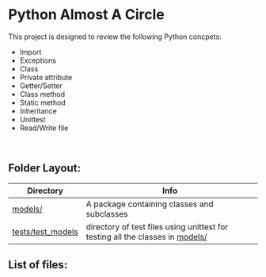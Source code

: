 # Python Almost A Circle

This project is designed to review the following Python concpets:

* Import
* Exceptions
* Class
* Private attribute
* Getter/Setter
* Class method
* Static method
* Inheritance
* Unittest
* Read/Write file

<br>

## Folder Layout:

|Directory|Info|
| ------- | -- |
[models/](models/) | A package containing classes and subclasses|
[tests/test_models](tests/test_models/) | directory of test files using unittest for testing all the classes in [models/](models/) |

## List of files:
